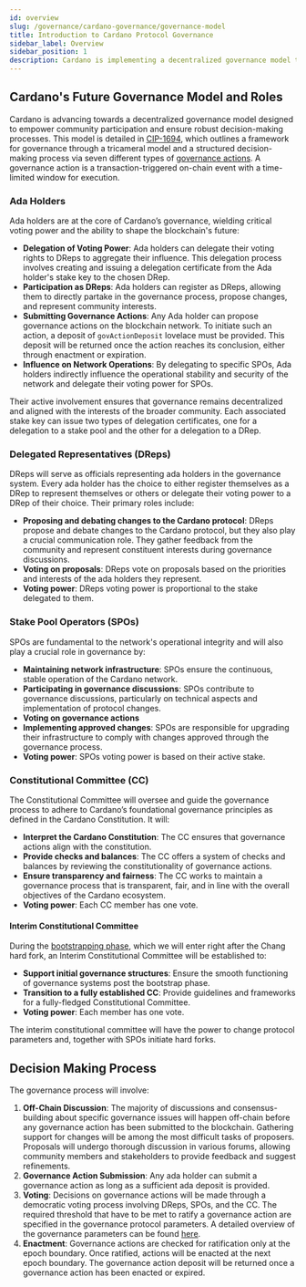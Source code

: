 ```yaml
---
id: overview
slug: /governance/cardano-governance/governance-model
title: Introduction to Cardano Protocol Governance
sidebar_label: Overview
sidebar_position: 1
description: Cardano is implementing a decentralized governance model that empowers ada holders, introduces Delegated Representatives (DReps), leverages Stake Pool Operators (SPOs), and establishes a Constitutional Committee to ensure a democratic decision-making process. 
---
```


## Cardano's Future Governance Model and Roles
Cardano is advancing towards a decentralized governance model designed to empower community participation and ensure robust decision-making processes. This model is detailed in [CIP-1694](https://github.com/cardano-foundation/CIPs/blob/master/CIP-1694/README.md), which outlines a framework for governance through a tricameral model and a structured decision-making process via seven different types of [governance actions](governance-actions.md). A governance action is a transaction-triggered on-chain event with a time-limited window for execution.

### Ada Holders

Ada holders are at the core of Cardano’s governance, wielding critical voting power and the ability to shape the blockchain's future:

- **Delegation of Voting Power**: Ada holders can delegate their voting rights to DReps to aggregate their influence. This delegation process involves creating and issuing a delegation certificate from the Ada holder's stake key to the chosen DRep.
- **Participation as DReps**: Ada holders can register as DReps, allowing them to directly partake in the governance process, propose changes, and represent community interests.
- **Submitting Governance Actions**: Any Ada holder can propose governance actions on the blockchain network. To initiate such an action, a deposit of `govActionDeposit` lovelace must be provided. This deposit will be returned once the action reaches its conclusion, either through enactment or expiration.
- **Influence on Network Operations**: By delegating to specific SPOs, Ada holders indirectly influence the operational stability and security of the network and delegate their voting power for SPOs.

Their active involvement ensures that governance remains decentralized and aligned with the interests of the broader community. Each associated stake key can issue two types of delegation certificates, one for a delegation to a stake pool and the other for a delegation to a DRep.

### Delegated Representatives (DReps)

DReps will serve as officials representing ada holders in the governance system. Every ada holder has the choice to either register themselves as a DRep to represent themselves or others or delegate their voting power to a DRep of their choice. Their primary roles include:

- **Proposing and debating changes to the Cardano protocol**: DReps propose and debate changes to the Cardano protocol, but they also play a crucial communication role. They gather feedback from the community and represent constituent interests during governance discussions.
- **Voting on proposals**: DReps vote on proposals based on the priorities and interests of the ada holders they represent.
- **Voting power**: DReps voting power is proportional to the stake delegated to them.

### Stake Pool Operators (SPOs)

SPOs are fundamental to the network's operational integrity and will also play a crucial role in governance by:

- **Maintaining network infrastructure**: SPOs ensure the continuous, stable operation of the Cardano network.
- **Participating in governance discussions**: SPOs contribute to governance discussions, particularly on technical aspects and implementation of protocol changes.
- **Voting on governance actions**
- **Implementing approved changes**: SPOs are responsible for upgrading their infrastructure to comply with changes approved through the governance process.
- **Voting power**: SPOs voting power is based on their active stake.

### Constitutional Committee (CC)

The Constitutional Committee will oversee and guide the governance process to adhere to Cardano’s foundational governance principles as defined in the Cardano Constitution. It will:

- **Interpret the Cardano Constitution**: The CC ensures that governance actions align with the constitution.
- **Provide checks and balances**: The CC offers a system of checks and balances by reviewing the constitutionality of governance actions.
- **Ensure transparency and fairness**: The CC works to maintain a governance process that is transparent, fair, and in line with the overall objectives of the Cardano ecosystem.
- **Voting power**: Each CC member has one vote.

#### Interim Constitutional Committee

During the [bootstrapping phase](https://github.com/cardano-foundation/CIPs/tree/master/CIP-1694#bootstrapping-phase), which we will enter right after the Chang hard fork, an Interim Constitutional Committee will be established to:

- **Support initial governance structures**: Ensure the smooth functioning of governance systems post the bootstrap phase.
- **Transition to a fully established CC**: Provide guidelines and frameworks for a fully-fledged Constitutional Committee.
- **Voting power**: Each member has one vote.

The interim constitutional committee will have the power to change protocol parameters and, together with SPOs initiate hard forks.

 ## Decision Making Process

The governance process will involve:

1. **Off-Chain Discussion**: The majority of discussions and consensus-building about specific governance issues will happen off-chain before any governance action has been submitted to the blockchain. Gathering support for changes will be among the most difficult tasks of proposers. Proposals will undergo thorough discussion in various forums, allowing community members and stakeholders to provide feedback and suggest refinements.
2. **Governance Action Submission**: Any ada holder can submit a governance action as long as a sufficient ada deposit is provided.
3. **Voting**: Decisions on governance actions will be made through a democratic voting process involving DReps, SPOs, and the CC. The required threshold that have to be met to ratify a governance action are specified in the governance protocol parameters. A detailed overview of the governance parameters can be found [here](https://github.com/thenic95/cardano-governance/blob/main/Reports/Cardano%20Governance%20Parameter/cardano-governance-parameter-overview.md).
4. **Enactment**: Governance actions are checked for ratification only at the epoch boundary. Once ratified, actions will be enacted at the next epoch boundary. The governance action deposit will be returned once a governance action has been enacted or expired.